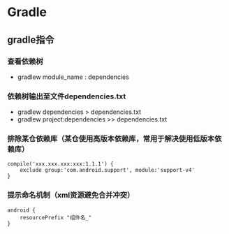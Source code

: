 # Gradle

## gradle指令

### 查看依赖树
* gradlew module_name : dependencies

### 依赖树输出至文件dependencies.txt
* gradlew dependencies > dependencies.txt
* gradlew project:dependencies >> dependencies.txt

### 排除某仓依赖库（某仓使用高版本依赖库，常用于解决使用低版本依赖库）
```
compile('xxx.xxx.xxx:xxx:1.1.1') {
    exclude group:'com.android.support', module:'support-v4'
}
```

### 提示命名机制（xml资源避免合并冲突）
```
android {
    resourcePrefix "组件名_"
}
```